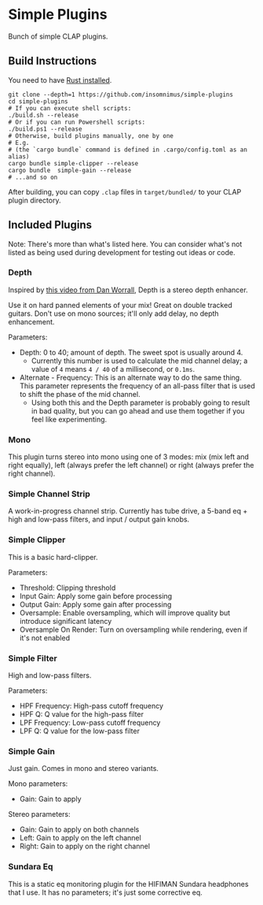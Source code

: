 # Simple Plugins
Bunch of simple CLAP plugins.

## Build Instructions
You need to have [Rust installed](https://rustup.rs/).

```shell
git clone --depth=1 https://github.com/insomnimus/simple-plugins
cd simple-plugins
# If you can execute shell scripts:
./build.sh --release
# Or if you can run Powershell scripts:
./build.ps1 --release
# Otherwise, build plugins manually, one by one
# E.g.
# (the `cargo bundle` command is defined in .cargo/config.toml as an alias)
cargo bundle simple-clipper --release
cargo bundle  simple-gain --release
# ...and so on
```

After building, you can copy `.clap` files in `target/bundled/` to your CLAP plugin directory.

## Included Plugins
Note: There's more than what's listed here. You can consider what's not listed as being used during development for testing out ideas or code.

### Depth
Inspired by [this video from Dan Worrall](https://www.youtube.com/watch?v=uZ9WQDojQt8), Depth is a stereo depth enhancer.

Use it on hard panned elements of your mix! Great on double tracked guitars.
Don't use on mono sources; it'll only add delay, no depth enhancement.

Parameters:
- Depth: 0 to 40; amount of depth. The sweet spot is usually around 4.
	* Currently this number is used to calculate the mid channel delay; a value of `4` means `4 / 40` of a millisecond, or `0.1ms`.
- Alternate - Frequency: This is an alternate way to do the same thing. This parameter represents the frequency of an all-pass filter that is used to shift the phase of the mid channel.
	* Using both this and the Depth parameter is probably going to result in bad quality, but you can go ahead and use them together if you feel like experimenting.

### Mono
This plugin turns stereo into mono using one of 3 modes: mix (mix left and right equally), left (always prefer the left channel) or right (always prefer the right channel).

### Simple Channel Strip
A work-in-progress channel strip. Currently has tube drive, a 5-band eq + high and low-pass filters, and input / output gain knobs.

### Simple Clipper
This is a basic hard-clipper.

Parameters:
- Threshold: Clipping threshold
- Input Gain: Apply some gain before processing
- Output Gain: Apply some gain after processing
- Oversample: Enable oversampling, which will improve quality but introduce significant latency
- Oversample On Render: Turn on oversampling while rendering, even if it's not enabled

### Simple Filter
High and low-pass filters.

Parameters:
- HPF Frequency: High-pass cutoff frequency
- HPF Q: Q value for the high-pass filter
- LPF Frequency: Low-pass cutoff frequency
- LPF Q: Q value for the low-pass filter

### Simple Gain
Just gain.
Comes in mono and stereo variants.

Mono parameters:
- Gain: Gain to apply

Stereo parameters:
- Gain: Gain to apply on both channels
- Left: Gain to apply on the left channel
- Right: Gain to apply on the right channel

### Sundara Eq
This is a static eq monitoring plugin for the HIFIMAN Sundara headphones that I use. It has no parameters; it's just some corrective eq.

